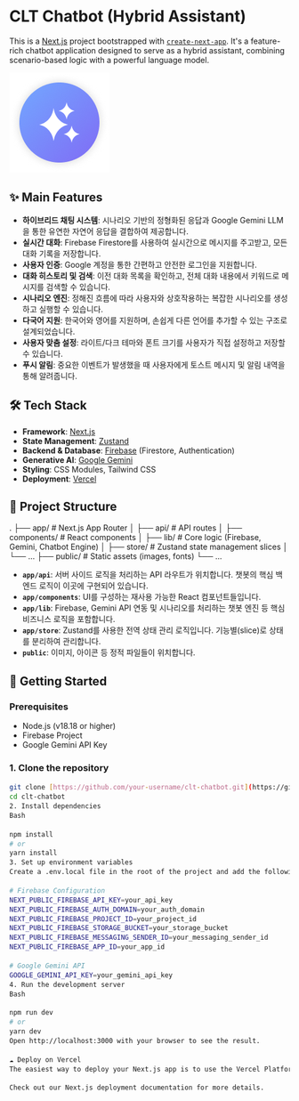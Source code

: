 # CLT Chatbot (Hybrid Assistant)

This is a [Next.js](https://nextjs.org) project bootstrapped with [`create-next-app`](https://github.com/vercel/next.js/tree/canary/packages/create-next-app). It's a feature-rich chatbot application designed to serve as a hybrid assistant, combining scenario-based logic with a powerful language model.

![Chatbot Demo](public/images/chat_simulator.png)

## ✨ Main Features

* **하이브리드 채팅 시스템**: 시나리오 기반의 정형화된 응답과 Google Gemini LLM을 통한 유연한 자연어 응답을 결합하여 제공합니다.
* **실시간 대화**: Firebase Firestore를 사용하여 실시간으로 메시지를 주고받고, 모든 대화 기록을 저장합니다.
* **사용자 인증**: Google 계정을 통한 간편하고 안전한 로그인을 지원합니다.
* **대화 히스토리 및 검색**: 이전 대화 목록을 확인하고, 전체 대화 내용에서 키워드로 메시지를 검색할 수 있습니다.
* **시나리오 엔진**: 정해진 흐름에 따라 사용자와 상호작용하는 복잡한 시나리오를 생성하고 실행할 수 있습니다.
* **다국어 지원**: 한국어와 영어를 지원하며, 손쉽게 다른 언어를 추가할 수 있는 구조로 설계되었습니다.
* **사용자 맞춤 설정**: 라이트/다크 테마와 폰트 크기를 사용자가 직접 설정하고 저장할 수 있습니다.
* **푸시 알림**: 중요한 이벤트가 발생했을 때 사용자에게 토스트 메시지 및 알림 내역을 통해 알려줍니다.

## 🛠️ Tech Stack

* **Framework**: [Next.js](https://nextjs.org/)
* **State Management**: [Zustand](https://github.com/pmndrs/zustand)
* **Backend & Database**: [Firebase](https://firebase.google.com/) (Firestore, Authentication)
* **Generative AI**: [Google Gemini](https://ai.google.dev/)
* **Styling**: CSS Modules, Tailwind CSS
* **Deployment**: [Vercel](https://vercel.com)

## 📂 Project Structure

.
├── app/                  # Next.js App Router
│   ├── api/              # API routes
│   ├── components/       # React components
│   ├── lib/              # Core logic (Firebase, Gemini, Chatbot Engine)
│   ├── store/            # Zustand state management slices
│   └── ...
├── public/               # Static assets (images, fonts)
└── ...


* **`app/api`**: 서버 사이드 로직을 처리하는 API 라우트가 위치합니다. 챗봇의 핵심 백엔드 로직이 이곳에 구현되어 있습니다.
* **`app/components`**: UI를 구성하는 재사용 가능한 React 컴포넌트들입니다.
* **`app/lib`**: Firebase, Gemini API 연동 및 시나리오를 처리하는 챗봇 엔진 등 핵심 비즈니스 로직을 포함합니다.
* **`app/store`**: Zustand를 사용한 전역 상태 관리 로직입니다. 기능별(slice)로 상태를 분리하여 관리합니다.
* **`public`**: 이미지, 아이콘 등 정적 파일들이 위치합니다.

## 🚀 Getting Started

### Prerequisites

* Node.js (v18.18 or higher)
* Firebase Project
* Google Gemini API Key

### 1. Clone the repository

```bash
git clone [https://github.com/your-username/clt-chatbot.git](https://github.com/your-username/clt-chatbot.git)
cd clt-chatbot
2. Install dependencies
Bash

npm install
# or
yarn install
3. Set up environment variables
Create a .env.local file in the root of the project and add the following environment variables.

# Firebase Configuration
NEXT_PUBLIC_FIREBASE_API_KEY=your_api_key
NEXT_PUBLIC_FIREBASE_AUTH_DOMAIN=your_auth_domain
NEXT_PUBLIC_FIREBASE_PROJECT_ID=your_project_id
NEXT_PUBLIC_FIREBASE_STORAGE_BUCKET=your_storage_bucket
NEXT_PUBLIC_FIREBASE_MESSAGING_SENDER_ID=your_messaging_sender_id
NEXT_PUBLIC_FIREBASE_APP_ID=your_app_id

# Google Gemini API
GOOGLE_GEMINI_API_KEY=your_gemini_api_key
4. Run the development server
Bash

npm run dev
# or
yarn dev
Open http://localhost:3000 with your browser to see the result.

☁️ Deploy on Vercel
The easiest way to deploy your Next.js app is to use the Vercel Platform from the creators of Next.js.

Check out our Next.js deployment documentation for more details.